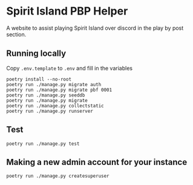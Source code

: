 # Spirit Island PBP Helper

A website to assist playing Spirit Island over discord in the play by post section.

## Running locally

Copy `.env.template` to `.env` and fill in the variables

```
poetry install --no-root
poetry run ./manage.py migrate auth
poetry run ./manage.py migrate pbf 0001
poetry run ./manage.py seeddb
poetry run ./manage.py migrate
poetry run ./manage.py collectstatic
poetry run ./manage.py runserver
```

## Test

```
poetry run ./manage.py test
```

## Making a new admin account for your instance

```
poetry run ./manage.py createsuperuser
```